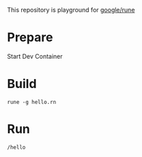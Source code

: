 This repository is playground for [google/rune](https://github.com/google/rune)  
# Prepare
Start Dev Container

# Build
```
rune -g hello.rn
```

# Run
```
/hello
```
